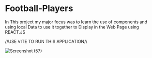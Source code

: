 # Football-Players
In This project my major focus was to learn the use of components and using local Data to use it together to Display in the Web Page using REACT.JS

//USE VITE TO RUN THIS APPLICATION//

![Screenshot (57)](https://user-images.githubusercontent.com/95878363/189399654-aae11824-b893-43e6-8858-53f4dbbaa308.png)

